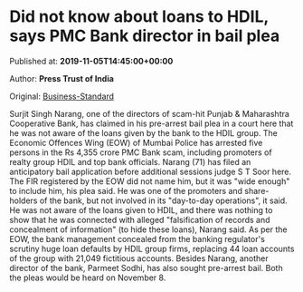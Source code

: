 
# Did not know about loans to HDIL, says PMC Bank director in bail plea

Published at: **2019-11-05T14:45:00+00:00**

Author: **Press Trust of India**

Original: [Business-Standard](https://www.business-standard.com/article/pti-stories/did-not-know-about-loans-to-hdil-says-pmc-bank-director-119110501594_1.html)

Surjit Singh Narang, one of the directors of scam-hit Punjab & Maharashtra Cooperative Bank, has claimed in his pre-arrest bail plea in a court here that he was not aware of the loans given by the bank to the HDIL group.
The Economic Offences Wing (EOW) of Mumbai Police has arrested five persons in the Rs 4,355 crore PMC Bank scam, including promoters of realty group HDIL and top bank officials.
Narang (71) has filed an anticipatory bail application before additional sessions judge S T Soor here.
The FIR registered by the EOW did not name him, but it was "wide enough" to include him, his plea said.
He was one of the promoters and share-holders of the bank, but not involved in its "day-to-day operations", it said.
He was not aware of the loans given to HDIL, and there was nothing to show that he was connected with alleged "falsification of records and concealment of information" (to hide these loans), Narang said.
As per the EOW, the bank management concealed from the banking regulator's scrutiny huge loan defaults by HDIL group firms, replacing 44 loan accounts of the group with 21,049 fictitious accounts.
Besides Narang, another director of the bank, Parmeet Sodhi, has also sought pre-arrest bail. Both the pleas would be heard on November 8.
